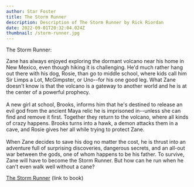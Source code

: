 ```yaml
---
author: Star Foster
title: The Storm Runner
description: Description of The Storm Runner by Rick Riordan
date: 2022-09-01T20:32:04.024Z
thumbnail: /storm-runner.jpg
---
```

The Storm Runner:

Zane has always enjoyed exploring the dormant volcano near his home in New Mexico, even though hiking it is challenging. He'd much rather hang out there with his dog, Rosie, than go to middle school, where kids call him Sir Limps a Lot, McGimpster, or Uno--for his one good leg. What Zane doesn't know is that the volcano is a gateway to another world and he is at the center of a powerful prophecy.\
\
A new girl at school, Brooks, informs him that he's destined to release an evil god from the ancient Maya relic he is imprisoned in--unless she can find and remove it first. Together they return to the volcano, where all kinds of crazy happens. Brooks turns into a hawk, a demon attacks them in a cave, and Rosie gives her all while trying to protect Zane.\
\
When Zane decides to save his dog no matter the cost, he is thrust into an adventure full of surprising discoveries, dangerous secrets, and an all-out war between the gods, one of whom happens to be his father. To survive, Zane will have to become the Storm Runner. But how can he run when he can't even walk well without a cane?



[The Storm Runner](https://www.goodreads.com/book/show/34966353-the-storm-runner) (link to book)